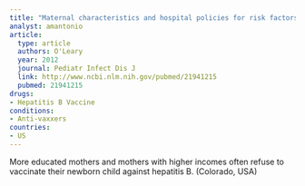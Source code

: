 ```yaml
---
title: "Maternal characteristics and hospital policies for risk factors for nonreceipt of hepatitis B vaccine in the newborn nursery"
analyst: amantonio
article:
  type: article
  authors: O'Leary
  year: 2012
  journal: Pediatr Infect Dis J
  link: http://www.ncbi.nlm.nih.gov/pubmed/21941215
  pubmed: 21941215
drugs:
- Hepatitis B Vaccine
conditions:
- Anti-vaxxers
countries:
- US
---
```


More educated mothers and mothers with higher incomes often refuse to vaccinate their newborn child against hepatitis B. (Colorado, USA)
